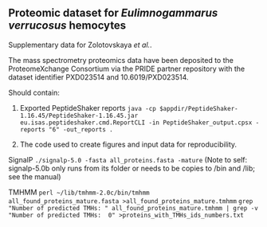 ## Proteomic dataset for *Eulimnogammarus verrucosus* hemocytes

Supplementary data for Zolotovskaya *et al.*.

The mass spectrometry proteomics data have been deposited to the ProteomeXchange Consortium via the PRIDE partner repository with the dataset identifier PXD023514 and 10.6019/PXD023514.

Should contain: 
1. Exported PeptideShaker reports
`java -cp $appdir/PeptideShaker-1.16.45/PeptideShaker-1.16.45.jar eu.isas.peptideshaker.cmd.ReportCLI -in PeptideShaker_output.cpsx -reports "6" -out_reports .`

2. The code used to create figures and input data for reproducibility.


SignalP
`./signalp-5.0 -fasta all_proteins.fasta -mature`
(Note to self: signalp-5.0b only runs from its folder or needs to be copies to /bin and /lib; see the manual)

TMHMM
`perl ~/lib/tmhmm-2.0c/bin/tmhmm all_found_proteins_mature.fasta >all_found_proteins_mature.tmhmm`
`grep "Number of predicted TMHs: " all_found_proteins_mature.tmhmm | grep -v "Number of predicted TMHs:  0" >proteins_with_TMHs_ids_numbers.txt`

